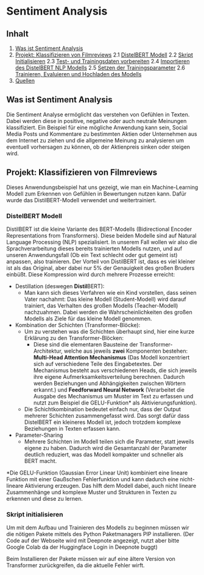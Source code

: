 # Sentiment Analysis
## Inhalt
1. [Was ist Sentiment Analysis](#heading1)
2. [Projekt: Klassifizieren von Filmreviews](#heading2)
	2.1 [DistelBERT Modell](#heading3)
	2.2 [Skript Initialisieren](#heading4)
	2.3 [Test- und Trainingsdaten vorbereiten](#heading5)
	2.4 [Importieren des DistelBERT NLP Modells](#heading6)
	2.5 [Setzen der Trainingsparameter](#heading7)
	2.6 [Trainieren, Evaluieren und Hochladen des Modells](#heading8)
3. [Quellen](#heading9)

## Was ist Sentiment Analysis <a name="heading1"></a>
Die Sentiment Analyse ermöglicht das verstehen von Gefühlen in Texten. Dabei werden diese in positive, negative oder auch neutrale Meinungen klassifiziert. Ein Beispiel für eine mögliche Anwendung kann sein, Social Media Posts und Kommentare zu bestimmten Aktien oder Unternehmen aus dem Internet zu ziehen und die allgemeine Meinung zu analysieren um eventuell vorhersagen zu können, ob der Aktienpreis sinken oder steigen wird.
## Projekt: Klassifizieren von Filmreviews<a name="heading2"></a>
Dieses Anwendungsbeispiel hat uns gezeigt, wie man ein Machine-Learning Modell zum Erkennen von Gefühlen in Bewertungen nutzen kann. Dafür wurde das DistilBERT-Modell verwendet und weitertrainiert.
### DistelBERT Modell <a name="heading3"></a>
DistilBERT ist die kleine Variante des BERT-Modells (Bidirectional Encoder Representations from Transformers). Diese beiden Modelle sind auf Natural Language Processing (NLP) spezialisiert. In unserem Fall wollen wir also die Sprachverarbeitung dieses bereits trainierten Modells nutzen, und auf unseren Anwendungsfall (Ob ein Text schlecht oder gut gemeint ist) anpassen, also trainieren. Der Vorteil von DistilBERT ist, dass es viel kleiner ist als das Original, aber dabei nur 5% der Genauigkeit des großen Bruders einbüßt. Diese Kompression wird durch mehrere Prozesse erreicht:

-   Destillation (deswegen  **Distil**BERT):
    -   Man kann sich dieses Verfahren wie ein Kind vorstellen, dass seinen Vater nachahmt: Das kleine Modell (Student-Modell) wird darauf trainiert, das Verhalten des großen Modells (Teacher-Modell) nachzuahmen. Dabei werden die Wahrscheinlichkeiten des großen Modells als Ziele für das kleine Modell genommen.
-   Kombination der Schichten (Transformer-Blöcke):
    -   Um zu verstehen was die Schichten überhaupt sind, hier eine kurze Erklärung zu den Transformer-Blöcken:
        -   Diese sind die elementaren Bausteine der Transformer-Architektur, welche aus jeweils  **zwei**  Komponenten bestehen:  **Multi-Head Attention Mechanismus**  (Das Modell konzentriert sich auf verschiedene Teile des Eingabetextes. Der Mechanismus besteht aus verschiedenen Heads, die sich jeweils ihre eigene Aufmerksamkeitsverteilung berechnen. Dadurch werden Beziehungen und Abhängigkeiten zwischen Wörtern erkannt.) und  **Feedforward Neural Network**  (Verarbeitet die Ausgabe des Mechanismus um Muster im Text zu erfassen und nutzt zum Beispiel die GELU-Funktion* als Aktivierungsfunktion).
    -   Die Schichtkombination bedeutet einfach nur, dass der Output mehrerer Schichten zusammengefasst wird. Das sorgt dafür dass DistelBERT ein kleineres Modell ist, jedoch trotzdem komplexe Beziehungen in Texten erfassen kann.
-   Parameter-Sharing
    -   Mehrere Schichten im Modell teilen sich die Parameter, statt jeweils eigene zu haben. Dadurch wird die Gesamtanzahl der Parameter deutlich reduziert, was das Modell kompakter und schneller als BERT macht.

*Die GELU-Funktion (Gaussian Error Linear Unit) kombiniert eine lineare Funktion mit einer Gaußschen Fehlerfunktion und kann dadurch eine nicht-lineare Aktivierung erzeugen. Das hilft dem Modell dabei, auch nicht lineare Zusammenhänge und komplexe Muster und Strukturen in Texten zu erkennen und diese zu lernen.
### Skript initialisieren <a name="heading4"></a>
Um mit dem Aufbau und Trainieren des Modells zu beginnen müssen wir die nötigen Pakete mittels des Python Paketmanagers PIP installieren. (Der Code auf der Webseite wird mit Deepnote angezeigt, nutzt aber bitte Google Colab da der Huggingface Login in Deepnote buggt)

Beim Installieren der Pakete müssen wir auf eine ältere Version von Transformer zurückgreifen, da die aktuelle Fehler wirft.
